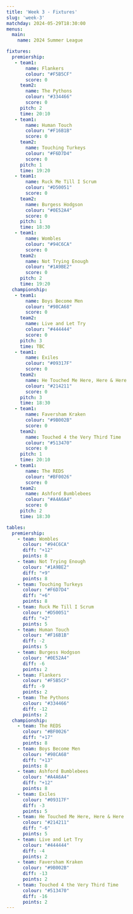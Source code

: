 ```yaml
---
title: 'Week 3 - Fixtures'
slug: 'week-3'
matchday: 2024-05-29T18:30:00
menus:
  main:
    name: 2024 Summer League

fixtures:
  premiership:
   - team1:
       name: Flankers
       colour: "#F5B5CF"
       score: 0
     team2:
       name: The Pythons
       colour: "#334466"
       score: 0
     pitch: 2
     time: 20:10
   - team1:
       name: Human Touch
       colour: "#F16B1B"
       score: 0
     team2:
       name: Touching Turkeys
       colour: "#F6D7D4"
       score: 0
     pitch: 1
     time: 19:20
   - team1:
       name: Ruck Me Till I Scrum
       colour: "#D50051"
       score: 0
     team2:
       name: Burgess Hodgson
       colour: "#0E52A4"
       score: 0
     pitch: 1
     time: 18:30
   - team1:
       name: Wombles
       colour: "#94C6CA"
       score: 0
     team2:
       name: Not Trying Enough
       colour: "#1A9BE2"
       score: 0
     pitch: 2
     time: 19:20
  championship:
   - team1:
       name: Boys Become Men
       colour: "#98CA68"
       score: 0
     team2:
       name: Live and Let Try
       colour: "#444444"
       score: 0
     pitch: 3
     time: TBC
   - team1:
       name: Exiles
       colour: "#09317F"
       score: 0
     team2:
       name: He Touched Me Here, Here & Here
       colour: "#214211"
       score: 0
     pitch: 3
     time: 18:30
   - team1:
       name: Faversham Kraken
       colour: "#9B002B"
       score: 0
     team2:
       name: Touched 4 the Very Third Time
       colour: "#513470"
       score: 0
     pitch: 1
     time: 20:10
   - team1:
       name: The REDS
       colour: "#BF0026"
       score: 0
     team2:
       name: Ashford Bumblebees
       colour: "#A4A6A4"
       score: 0
     pitch: 2
     time: 18:30

tables:
  premiership:
    - team: Wombles
      colour: "#94C6CA"
      diff: "+12"
      points: 8
    - team: Not Trying Enough
      colour: "#1A9BE2"
      diff: "+9"
      points: 8
    - team: Touching Turkeys
      colour: "#F6D7D4"
      diff: "+6"
      points: 8
    - team: Ruck Me Till I Scrum
      colour: "#D50051"
      diff: "+2"
      points: 5
    - team: Human Touch
      colour: "#F16B1B"
      diff: -2
      points: 5
    - team: Burgess Hodgson
      colour: "#0E52A4"
      diff: -6
      points: 2
    - team: Flankers
      colour: "#F5B5CF"
      diff: -9
      points: 2
    - team: The Pythons
      colour: "#334466"
      diff: -12
      points: 2
  championship:
    - team: The REDS
      colour: "#BF0026"
      diff: "+17"
      points: 8
    - team: Boys Become Men
      colour: "#98CA68"
      diff: "+13"
      points: 8
    - team: Ashford Bumblebees
      colour: "#A4A6A4"
      diff: "+12"
      points: 8
    - team: Exiles
      colour: "#09317F"
      diff: -3
      points: 5
    - team: He Touched Me Here, Here & Here
      colour: "#214211"
      diff: "-6"
      points: 5
    - team: Live and Let Try
      colour: "#444444"
      diff: -4
      points: 2
    - team: Faversham Kraken
      colour: "#9B002B"
      diff: -13
      points: 2
    - team: Touched 4 the Very Third Time
      colour: "#513470"
      diff: -16
      points: 2
---
```


